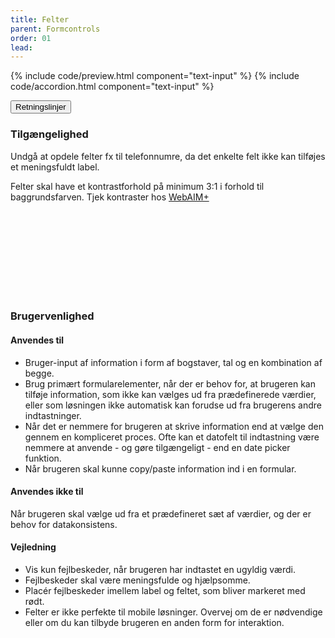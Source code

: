 ```yaml
---
title: Felter
parent: Formcontrols
order: 01
lead: 
---
```


{% include code/preview.html component="text-input" %}
{% include code/accordion.html component="text-input" %}
<div class="accordion accordion-bordered accordion-docs">
  <button class="button-unstyled accordion-button"
      aria-expanded="true" aria-controls="text-input-docs">
    Retningslinjer
  </button>
  <div id="text-input-docs" aria-hidden="false" class="accordion-content">
    <article>
      <section>
          <h3 class="h4">Tilgængelighed</h3>
          <p>Undgå at opdele felter fx til telefonnumre, da det enkelte felt ikke kan tilføjes et meningsfuldt label.</p>
          <p>Felter skal have et kontrastforhold på minimum 3:1 i forhold til baggrundsfarven. Tjek kontraster hos <a href="https://webaim.org/resources/contrastchecker/" class="icon-link">WebAIM+ <svg class="icon-svg"><use xlink:href="#open-in-new"></use></svg></a></p>
      </section>
      <section>
        <h3 class="h4">Brugervenlighed</h3>
        <h4 class="h5">Anvendes til</h4>
        <ul>
            <li>Bruger-input af information i form af bogstaver, tal og en kombination af begge.</li>
            <li>Brug primært formularelementer, når der er behov for, at brugeren kan tilføje information, som ikke kan vælges ud fra prædefinerede værdier, eller som løsningen ikke automatisk kan forudse ud fra brugerens andre indtastninger.</li>
            <li>Når det er nemmere for brugeren at skrive information end at vælge den gennem en kompliceret proces. Ofte kan et datofelt til indtastning være nemmere at anvende - og gøre tilgængeligt - end en date picker funktion.</li>
            <li>Når brugeren skal kunne copy/paste information ind i en formular.</li>
        </ul>
        <h4 class="h5">Anvendes ikke til</h4>
        <p>Når brugeren skal vælge ud fra et prædefineret sæt af værdier, og der er behov for datakonsistens.</p>
        <h4 class="h5">Vejledning</h4>
        <ul>
            <li>Vis kun fejlbeskeder, når brugeren har indtastet en ugyldig værdi.</li>
            <li>Fejlbeskeder skal være meningsfulde og hjælpsomme. </li>
            <li>Placér fejlbeskeder imellem label og feltet, som bliver markeret med rødt.</li>
            <li>Felter er ikke perfekte til mobile løsninger. Overvej om de er nødvendige eller om du kan tilbyde brugeren en anden form for interaktion.</li>
        </ul>
      </section>
    </article>
  </div>
</div>

